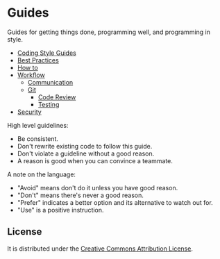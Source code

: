 Guides
======

Guides for getting things done, programming well, and programming in style.

* [Coding Style Guides](./code-styles)
* [Best Practices](./best-practices)
* [How to](./how-to)
* [Workflow](./workflow)
  * [Communication](./workflow/communication)
  * [Git](./workflow/git)
	* [Code Review](./workflow/code-review)
	* [Testing](./workflow/testing)
* [Security](./security)

High level guidelines:

* Be consistent.
* Don't rewrite existing code to follow this guide.
* Don't violate a guideline without a good reason.
* A reason is good when you can convince a teammate.

A note on the language:

* "Avoid" means don't do it unless you have good reason.
* "Don't" means there's never a good reason.
* "Prefer" indicates a better option and its alternative to watch out for.
* "Use" is a positive instruction.

License
-------

It is distributed under the [Creative Commons Attribution License](http://creativecommons.org/licenses/by/3.0/).
